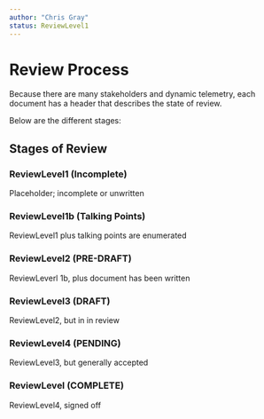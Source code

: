 ```yaml
---
author: "Chris Gray"
status: ReviewLevel1
---
```


# Review Process
Because there are many stakeholders and dynamic telemetry, each document has a header that describes the state of review.

Below are the different stages:

## Stages of Review

### ReviewLevel1 (Incomplete)
Placeholder; incomplete or unwritten

### ReviewLevel1b (Talking Points)
ReviewLevel1 plus talking points are enumerated

### ReviewLevel2 (PRE-DRAFT)
ReviewLeverl 1b, plus document has been written

### ReviewLevel3 (DRAFT)
ReviewLevel2, but in in review

### ReviewLevel4 (PENDING)
ReviewLevel3, but generally accepted

### ReviewLevel (COMPLETE)
ReviewLevel4, signed off